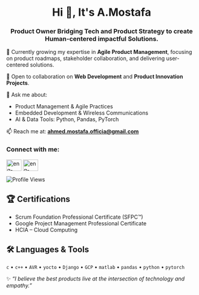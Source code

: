 <h1 align="center">Hi 👋, It's A.Mostafa</h1>
<h3 align="center">Product Owner
Bridging Tech and Product Strategy to create Human-centered impactful Solutions.</h3>



🌱 Currently growing my expertise in **Agile Product Management**, focusing on product roadmaps, stakeholder collaboration, and delivering user-centered solutions.

👯 Open to collaboration on **Web Development** and **Product Innovation Projects**.  

💬 Ask me about:  
- Product Management & Agile Practices  
- Embedded Development & Wireless Communications  
- AI & Data Tools: Python, Pandas, PyTorch

📫 Reach me at: **ahmed.mostafa.officia@gmail.com**  



<h3 align="left">Connect with me:</h3>
<p align="left">
<a href="https://linkedin.com/in/eng-ahmedmostafa" target="blank"><img align="center" src="https://raw.githubusercontent.com/rahuldkjain/github-profile-readme-generator/master/src/images/icons/Social/linked-in-alt.svg" alt="eng-ahmedmostafa" height="30" width="40" /></a>
<a href="https://stackoverflow.com/users/20981169/ahmed-mostafa" target="blank"><img align="center" src="https://raw.githubusercontent.com/rahuldkjain/github-profile-readme-generator/master/src/images/icons/Social/stack-overflow.svg" alt="eng-ahmedmostafa" height="30" width="40" /></a>
</p>

![Profile Views](https://komarev.com/ghpvc/?username=eng-ahmedmostafa&color=green&style=flat-square) 



## 🏆 Certifications  
- Scrum Foundation Professional Certificate (SFPC™)  
- Google Project Management Professional Certificate  
- HCIA – Cloud Computing  



## 🛠 Languages & Tools  
`c` • `c++` • `AVR` • `yocto` • `Django` • `GCP` •  `matlab` • `pandas` • `python` • `pytorch`   



✨ *“I believe the best products live at the intersection of technology and empathy.”*  
